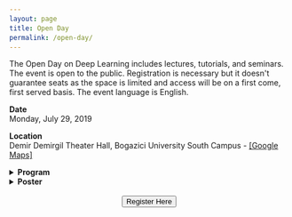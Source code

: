 ```yaml
---
layout: page
title: Open Day
permalink: /open-day/
---
```


The Open Day on Deep Learning includes lectures, tutorials, and seminars. The event is open to the public. Registration is necessary but it doesn't guarantee seats as the space is limited and access will be on a first come, first served basis. The event language is English.  

**Date**  
Monday, July 29, 2019   

**Location**  
Demir Demirgil Theater Hall, Bogazici University South Campus - [[Google Maps]](https://goo.gl/maps/HqikG4a3ENx77tWW8)

<details>
    <summary>
        <b>
            Program  
        </b>
    </summary>
        <br>
        <table class="table table-striped table-bordered">
        <thead>
            <tr>
                <th width="18%">Time</th>
                <th width="82%" style="text-align:left">Event</th>
            </tr>
        </thead>
        <tbody>
            <tr>
                <td style="text-align:right">9:00-10:15</td>
                <td style="text-align:left">Crash Course: Mathematics Toolbox by Salih Durhan, D4C</td>
                </tr>
            <tr>
                <td style="text-align:right">10:30-11:45</td>
                <td style="text-align:left">Crash Course: Physics Toolbox by Chiara Cammarota, King’s College London</td>
            </tr>
            <tr>
                <td style="text-align:right">12:45-13:30</td>
                <td style="text-align:left">History of Computing and AI by Ksenia Tatarchenko, University of Geneva</td>
            </tr>
            <tr>
                <td style="text-align:right">13:45-14:45</td>
                <td style="text-align:left">Tutorial: Structure and Geometry of NNs by Caglar Gulcehre, DeepMind</td>
            </tr>
            <tr>
                <td style="text-align:right">15:00-16:00</td>
                <td style="text-align:left">Tutorial: Neural Architectures for Text by Orhan Firat, Google Research</td>
            </tr>
            <tr>
                <td style="text-align:right">16:30-17:30</td>
                <td style="text-align:left">Keynote Seminar: Tackling Data Scarcity and Bias in Deep Learning by Anima Anandkumar, Caltech &amp; NVIDIA</td>
            </tr>
            <tr>
                <td style="text-align:right">17:30</td>
                <td style="text-align:left"> Reception </td>
            </tr>
        </tbody>
    </table>

    Crash courses are accessible to undergraduates and people who would like a basic refresher, they cover basic toolbox in mathematics and physics that are necessary building blocks for modern machine learning. History of computing session will include a Q&A. Tutorials present an introduction but they will quickly penetrate deeper into the subject and cover modern applications. The Keynote Seminar will present cutting edge issues in Deep Learning.     
</details>

<details>
    <summary>
        <b markdown="1">
            Poster
        </b>
    </summary>
    <p markdown="1">  
        Poster/flier of the Open Day (for printing make sure to choose A4 and select the option that fills the entire page) -  <a href="/assets/PDFs/poster-openday.pdf">[Download PDF]</a> 
        ![commute](/assets/images/poster-openday.jpg)  
    </p>
</details>

<br>

<center> 
    <form action="https://forms.gle/KFLNBTqrE4zfa92t9">
    <button class="button" style="vertical-align:middle">
        <span>Register Here</span>
    </button>
    </form>
</center>  